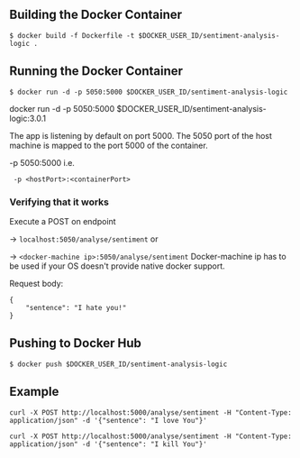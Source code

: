 ## Building the Docker Container

```
$ docker build -f Dockerfile -t $DOCKER_USER_ID/sentiment-analysis-logic .
```

## Running the Docker Container

```
$ docker run -d -p 5050:5000 $DOCKER_USER_ID/sentiment-analysis-logic
```

docker run -d -p 5050:5000 $DOCKER_USER_ID/sentiment-analysis-logic:3.0.1


The app is listening by default on port 5000. The 5050 port of the host machine is mapped to the port 5000 of the container.

-p 5050:5000 i.e.

``` -p <hostPort>:<containerPort>```

### Verifying that it works

Execute a POST on endpoint

-> `localhost:5050/analyse/sentiment` or

-> `<docker-machine ip>:5050/analyse/sentiment` Docker-machine ip has to be used if your OS doesn't provide native docker support.

Request body:

```
{
    "sentence": "I hate you!"
}
```

## Pushing to Docker Hub

```
$ docker push $DOCKER_USER_ID/sentiment-analysis-logic
```

## Example
```
curl -X POST http://localhost:5000/analyse/sentiment -H "Content-Type: application/json" -d '{"sentence": "I love You"}'
```

```
curl -X POST http://localhost:5000/analyse/sentiment -H "Content-Type: application/json" -d '{"sentence": "I kill You"}'
```